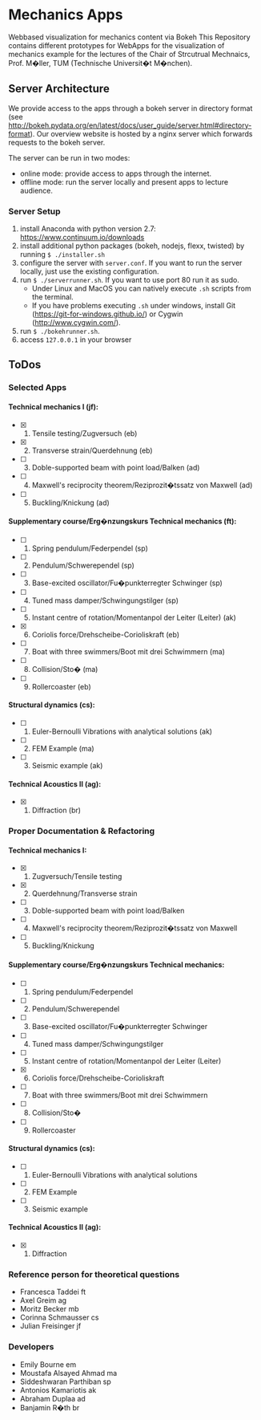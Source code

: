 # Mechanics Apps
Webbased visualization for mechanics content via Bokeh
This Repository contains different prototypes for WebApps for the visualization of mechanics example for the lectures of the Chair of Strcutrual Mechnaics, Prof. M�ller, TUM (Technische Universit�t M�nchen).

## Server Architecture

We provide access to the apps through a bokeh server in directory format (see http://bokeh.pydata.org/en/latest/docs/user_guide/server.html#directory-format). Our overview website is hosted by a nginx server which forwards requests to the bokeh server.

The server can be run in two modes:

* online mode: provide access to apps through the internet.
* offline mode: run the server locally and present apps to
lecture audience.

### Server Setup

1. install Anaconda with python version 2.7: https://www.continuum.io/downloads
2. install additional python packages (bokeh, nodejs, flexx, twisted) by running ```$ ./installer.sh```
3. configure the server with ```server.conf```. If you want to run the server locally, just use the existing configuration.
4. run ```$ ./serverrunner.sh```. If you want to use port 80 run it as sudo.
    * Under Linux and MacOS you can natively execute ```.sh``` scripts from the terminal.
    * If you have problems executing ```.sh``` under windows, install Git (https://git-for-windows.github.io/) or Cygwin (http://www.cygwin.com/).
5. run ```$ ./bokehrunner.sh```.
6. access ```127.0.0.1``` in your browser

## ToDos
### Selected Apps

#### Technical mechanics I (jf):
- [x] 1) Tensile testing/Zugversuch (eb)
- [x] 2) Transverse strain/Querdehnung (eb)
- [ ] 3) Doble-supported beam with point load/Balken (ad)
- [ ] 4) Maxwell's reciprocity theorem/Reziprozit�tssatz von Maxwell (ad)
- [ ] 5) Buckling/Knickung (ad)

#### Supplementary course/Erg�nzungskurs Technical mechanics (ft):
- [ ] 1) Spring pendulum/Federpendel (sp)
- [ ] 2) Pendulum/Schwerependel (sp)
- [ ] 3) Base-excited oscillator/Fu�punkterregter Schwinger (sp)
- [ ] 4) Tuned mass damper/Schwingungstilger (sp)
- [ ] 5) Instant centre of rotation/Momentanpol der Leiter (Leiter) (ak)
- [x] 6) Coriolis force/Drehscheibe-Corioliskraft (eb)
- [ ] 7) Boat with three swimmers/Boot mit drei Schwimmern (ma)
- [ ] 8) Collision/Sto� (ma)
- [ ] 9) Rollercoaster (eb)

#### Structural dynamics (cs):
- [ ] 1) Euler-Bernoulli Vibrations with analytical solutions (ak)
- [ ] 2) FEM Example (ma)
- [ ] 3) Seismic example (ak)


#### Technical Acoustics II (ag):
- [x] 1) Diffraction (br)

### Proper Documentation & Refactoring

#### Technical mechanics I:
- [x] 1) Zugversuch/Tensile testing
- [x] 2) Querdehnung/Transverse strain
- [ ] 3) Doble-supported beam with point load/Balken
- [ ] 4) Maxwell's reciprocity theorem/Reziprozit�tssatz von Maxwell
- [ ] 5) Buckling/Knickung

#### Supplementary course/Erg�nzungskurs Technical mechanics:
- [ ] 1) Spring pendulum/Federpendel
- [ ] 2) Pendulum/Schwerependel
- [ ] 3) Base-excited oscillator/Fu�punkterregter Schwinger
- [ ] 4) Tuned mass damper/Schwingungstilger
- [ ] 5) Instant centre of rotation/Momentanpol der Leiter (Leiter)
- [x] 6) Coriolis force/Drehscheibe-Corioliskraft
- [ ] 7) Boat with three swimmers/Boot mit drei Schwimmern
- [ ] 8) Collision/Sto�
- [ ] 9) Rollercoaster

#### Structural dynamics (cs):
- [ ] 1) Euler-Bernoulli Vibrations with analytical solutions
- [ ] 2) FEM Example
- [ ] 3) Seismic example

#### Technical Acoustics II (ag):
- [x] 1) Diffraction

### Reference person for theoretical questions
- Francesca Taddei ft
- Axel Greim ag
- Moritz Becker mb
- Corinna Schmausser cs
- Julian Freisinger jf

### Developers
- Emily Bourne em
- Moustafa Alsayed Ahmad ma
- Siddeshwaran Parthiban sp
- Antonios Kamariotis ak
- Abraham Duplaa ad
- Banjamin R�th br
